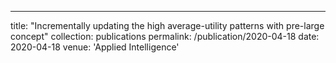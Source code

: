 ---
title: "Incrementally updating the high average-utility patterns with pre-large concept"
collection: publications
permalink: /publication/2020-04-18
date: 2020-04-18
venue: 'Applied Intelligence'